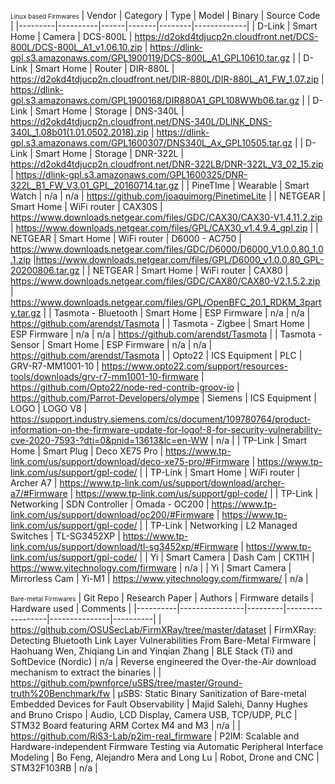 <font size="1"> Linux based Firmwares</font>
| Vendor  | Category | Type | Model | Binary | Source Code |
|---------|----------|------|-------|--------|-------------|
| D-Link  | Smart Home | Camera | DCS-800L | https://d2okd4tdjucp2n.cloudfront.net/DCS-800L/DCS-800L_A1_v1.06.10.zip | https://dlink-gpl.s3.amazonaws.com/GPL1900119/DCS-800L_A1_GPL10610.tar.gz |
| D-Link | Smart Home | Router | DIR-880L | https://d2okd4tdjucp2n.cloudfront.net/DIR-880L/DIR-880L_A1_FW_1.07.zip | https://dlink-gpl.s3.amazonaws.com/GPL1900168/DIR880A1_GPL108WWb06.tar.gz |
| D-Link | Smart Home |	Storage	| DNS-340L | https://d2okd4tdjucp2n.cloudfront.net/DNS-340L/DLINK_DNS-340L_1.08b01(1.01.0502.2018).zip | https://dlink-gpl.s3.amazonaws.com/GPL1600307/DNS340L_Ax_GPL10505.tar.gz |
| D-Link | Smart Home | Storage | DNR-322L | https://d2okd4tdjucp2n.cloudfront.net/DNR-322LB/DNR-322L_V3_02_15.zip | https://dlink-gpl.s3.amazonaws.com/GPL1600325/DNR-322L_B1_FW_V3.01_GPL_20160714.tar.gz |
| PineTIme | Wearable | Smart Watch | n/a |	n/a	| https://github.com/joaquimorg/PinetimeLite |
| NETGEAR | Smart Home | WiFi router | CAX30S | https://www.downloads.netgear.com/files/GDC/CAX30/CAX30-V1.4.11.2.zip | https://www.downloads.netgear.com/files/GPL/CAX30_v1.4.9.4_gpl.zip |
| NETGEAR | Smart Home | WiFi router | D6000 - AC750 | https://www.downloads.netgear.com/files/GDC/D6000/D6000_V1.0.0.80_1.0.1.zip |https://www.downloads.netgear.com/files/GPL/D6000_v1.0.0.80_GPL-20200806.tar.gz |
| NETGEAR | Smart Home | WiFi router | CAX80 | https://www.downloads.netgear.com/files/GDC/CAX80/CAX80-V2.1.5.2.zip | https://www.downloads.netgear.com/files/GPL/OpenBFC_20.1_RDKM_3party.tar.gz |
| Tasmota - Bluetooth | Smart Home | ESP Firmware | n/a | n/a |	https://github.com/arendst/Tasmota |
| Tasmota - Zigbee | Smart Home | ESP Firmware | n/a | n/a |	https://github.com/arendst/Tasmota |
| Tasmota - Sensor | Smart Home | ESP Firmware | n/a | n/a |	https://github.com/arendst/Tasmota |
| Opto22 | ICS Equipment | PLC | GRV-R7-MM1001-10 | https://www.opto22.com/support/resources-tools/downloads/grv-r7-mm1001-10-firmware | https://github.com/Opto22/node-red-contrib-groov-io | https://github.com/Parrot-Developers/olympe
| Siemens | ICS Equipment | LOGO | LOGO V8 | https://support.industry.siemens.com/cs/document/109780764/product-information-on-the-firmware-update-for-logo!-8-for-security-vulnerability-cve-2020-7593-?dti=0&pnid=13613&lc=en-WW | n/a |
| TP-Link | Smart Home | Smart Plug | Deco XE75 Pro | https://www.tp-link.com/us/support/download/deco-xe75-pro/#Firmware | https://www.tp-link.com/us/support/gpl-code/ |
| TP-Link | Smart Home | WiFi router | Archer A7 | https://www.tp-link.com/us/support/download/archer-a7/#Firmware | https://www.tp-link.com/us/support/gpl-code/ |
| TP-Link | Networking | SDN Controller | Omada - OC200 | https://www.tp-link.com/us/support/download/oc200/#Firmware | https://www.tp-link.com/us/support/gpl-code/ |
| TP-Link | Networking | L2 Managed Switches | TL-SG3452XP | https://www.tp-link.com/us/support/download/tl-sg3452xp/#Firmware | https://www.tp-link.com/us/support/gpl-code/ |
| Yi | Smart Camera | Dash Cam | CK11H | https://www.yitechnology.com/firmware | n/a |
| Yi | Smart Camera | Mirrorless Cam | Yi-M1 | https://www.yitechnology.com/firmware/ | n/a |

<font size="1"> Bare-metal Firmwares</font>
| Git Repo | Research Paper | Authors | Firmware details | Hardware used | Comments |
|----------|----------------|---------|------------------|---------------|----------|
| https://github.com/OSUSecLab/FirmXRay/tree/master/dataset | FirmXRay: Detecting Bluetooth Link Layer Vulnerabilities From Bare-Metal Firmware | Haohuang Wen, Zhiqiang Lin and Yinqian Zhang | BLE Stack (Ti) and SoftDevice (Nordic) | n/a | Reverse engineered the Over-the-Air download mechanism to extract the binaries |
| https://github.com/pwnforce/uSBS/tree/master/Ground-truth%20Benchmark/fw | μSBS: Static Binary Sanitization of Bare-metal Embedded Devices for Fault Observability | Majid Salehi, Danny Hughes and Bruno Crispo |  Audio, LCD Display, Camera USB, TCP/UDP, PLC | STM32 Board featuring ARM Cortex M4 and M3 | n/a |
| https://github.com/RiS3-Lab/p2im-real_firmware | P2IM: Scalable and Hardware-independent Firmware Testing via Automatic Peripheral Interface Modeling | Bo Feng, Alejandro Mera and Long Lu | Robot, Drone and CNC | STM32F103RB | n/a |